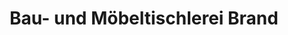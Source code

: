 ---
title: "Bau- und Möbeltischlerei Brand"
url: /extertal/bau-und-moebeltischlerei-brand/
shop: Möbel
---